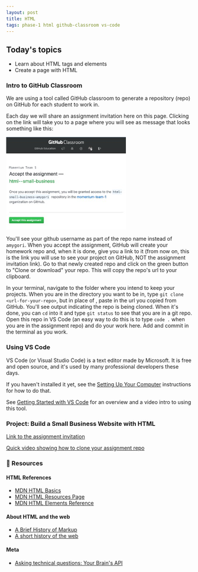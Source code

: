 ```yaml
---
layout: post
title: HTML
tags: phase-1 html github-classroom vs-code
---
```


## Today's topics

- Learn about HTML tags and elements
- Create a page with HTML

### Intro to GitHub Classroom

We are using a tool called GitHub classroom to generate a repository (repo) on GitHub for each student to work in.

Each day we will share an assignment invitation here on this page. Clicking on the link will take you to a page where you will see as message that looks something like this:

![](../assets/img/gh-classroom-screenshot.jpg)

You'll see your github username as part of the repo name instead of `amygori`. When you accept the assignment, GitHub will create your homework repo and, when it is done, give you a link to it (from now on, this is the link you will use to see your project on GitHub, NOT the assignment invitation link). Go to that newly created repo and click on the green button to "Clone or download" your repo. This will copy the repo's url to your clipboard.

In your terminal, navigate to the folder where you intend to keep your projects. When you are in the directory you want to be in, type `git clone <url-for-your-repo>`, but in place of <url-for-your-repo>, paste in the url you copied from GitHub. You'll see output indicating the repo is being cloned. When it's done, you can `cd` into it and type `git status` to see that you are in a git repo. Open this repo in VS Code (an easy way to do this is to type `code .` when you are in the assignment repo) and do your work here. Add and commit in the terminal as you work.

### Using VS Code

VS Code (or Visual Studio Code) is a text editor made by Microsoft. It is free and open source, and it's used by many professional developers these days.

If you haven't installed it yet, see the [Setting Up Your Computer](https://github.com/momentumlearn/student-resources/blob/master/articles/setup.md) instructions for how to do that.

See [Getting Started with VS Code](https://code.visualstudio.com/docs/introvideos/basics) for an overview and a video intro to using this tool.

### Project: Build a Small Business Website with HTML

[Link to the assignment invitation](https://classroom.github.com/a/XTU3MLLL)

[Quick video showing how to clone your assignment repo](https://www.loom.com/share/c7871fa5f80f4cbda3dbcce36db68dab)

### 🔖 Resources

#### HTML References

- [MDN HTML Basics](https://developer.mozilla.org/en-US/docs/Learn/Getting_started_with_the_web/HTML_basics)
- [MDN HTML Resources Page](https://developer.mozilla.org/en-US/docs/Web/HTML)
- [MDN HTML Elements Reference](https://developer.mozilla.org/en-US/docs/Web/HTML/Element)

#### About HTML and the web

- [A Brief History of Markup](https://alistapart.com/article/a-brief-history-of-markup/)
- [A short history of the web](https://docs.google.com/document/d/17lCHxlyLCVi8glSnkfwlIbs4oCLHEQTAIWEBxXOI1ko/edit)

#### Meta

- [Asking technical questions: Your Brain's API](https://www.youtube.com/watch?v=hY14Er6JX2s)

